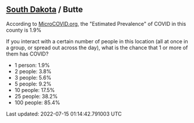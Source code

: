 
## [South Dakota](/united-states/south-dakota) / Butte

According to [MicroCOVID.org](http://microcovid.org),
the "Estimated Prevalence" of COVID in this county is 1.9%

If you interact with a certain number of people in this location
(all at once in a group, or spread out across the day), what is the chance that
1 or more of them has COVID?

- 1 person: 1.9%
- 2 people: 3.8%
- 3 people: 5.6%
- 5 people: 9.2%
- 10 people: 17.5%
- 25 people: 38.2%
- 100 people: 85.4%

Last updated: 2022-07-15 01:14:42.791003 UTC
